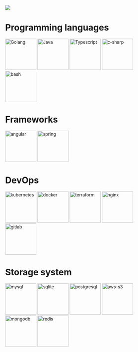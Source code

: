 <span>
  <img align="center" src="https://github-readme-stats.vercel.app/api?username=deemakuzovkin&count_private=true&show_icons=true" />
</span>

# Programming languages
<a href="#" title="Golang"><img src="https://github.com/get-icon/geticon/raw/master/icons/go.svg" alt="Golang" width="100px" height="100px"></a>
<a href="#" title="Java"><img src="https://github.com/get-icon/geticon/raw/master/icons/java.svg" alt="Java" width="100px" height="100px"></a>
<a href="#" title="Typescript"><img src="https://github.com/get-icon/geticon/raw/master/icons/typescript-icon.svg" alt="Typescript" width="100px" height="100px"></a>
<a href="#" title="c-sharp"><img src="https://github.com/get-icon/geticon/raw/master/icons/c-sharp.svg" alt="c-sharp" width="100px" height="100px"></a>
<a href="#" title="bash"><img src="https://github.com/get-icon/geticon/raw/master/icons/bash.svg" alt="bash" width="100px" height="100px"></a>

# Frameworks
<a href="#" title="angular"><img src="https://github.com/get-icon/geticon/raw/master/icons/angular-icon.svg" alt="angular" width="100px" height="100px"></a>
<a href="#" title="spring"><img src="https://github.com/get-icon/geticon/raw/master/icons/spring.svg" alt="spring" width="100px" height="100px"></a>

# DevOps
<a href="#" title="kubernetes"><img src="https://github.com/get-icon/geticon/raw/master/icons/kubernetes.svg" alt="kubernetes" width="100px" height="100px"></a>
<a href="#" title="docker"><img src="https://github.com/get-icon/geticon/raw/master/icons/docker-icon.svg" alt="docker" width="100px" height="100px"></a>
<a href="#" title="terraform"><img src="https://github.com/get-icon/geticon/raw/master/icons/terraform.svg" alt="terraform" width="100px" height="100px"></a>
<a href="#" title="nginx"><img src="https://github.com/get-icon/geticon/raw/master/icons/nginx-icon.svg" alt="nginx" width="100px" height="100px"></a>
<a href="#" title="gitlab"><img src="https://github.com/get-icon/geticon/raw/master/icons/gitlab.svg" alt="gitlab" width="100px" height="100px"></a>

# Storage system
<a href="#" title="mysql"><img src="https://github.com/get-icon/geticon/raw/master/icons/mysql.svg" alt="mysql" width="100px" height="100px"></a>
<a href="#" title="sqlite"><img src="https://github.com/get-icon/geticon/raw/master/icons/sqlite.svg" alt="sqlite" width="100px" height="100px"></a>
<a href="#" title="postgresql"><img src="https://github.com/get-icon/geticon/raw/master/icons/postgresql-logo.svg" alt="postgresql" width="100px" height="100px"></a>
<a href="#" title="aws-s3"><img src="https://github.com/get-icon/geticon/raw/master/icons/aws-s3.svg" alt="aws-s3" width="100px" height="100px"></a>
<a href="#" title="mongodb"><img src="https://github.com/get-icon/geticon/raw/master/icons/mongodb-icon.svg" alt="mongodb" width="100px" height="100px"></a>
<a href="#" title="redis"><img src="https://github.com/get-icon/geticon/raw/master/icons/redis.svg" alt="redis" width="100px" height="100px"></a>

